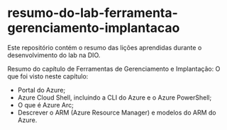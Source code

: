 # resumo-do-lab-ferramenta-gerenciamento-implantacao

Este repositório contém o resumo das lições aprendidas durante o desenvolvimento do lab na DIO.


Resumo do capítulo de Ferramentas de Gerenciamento e Implantação:
   O que foi visto neste capítulo:
- Portal do Azure;
- Azure Cloud Shell, incluindo a CLI do Azure e o Azure PowerShell;
- O que é Azure Arc;
- Descrever o ARM (Azure Resource Manager) e modelos do ARM do Azure. 
